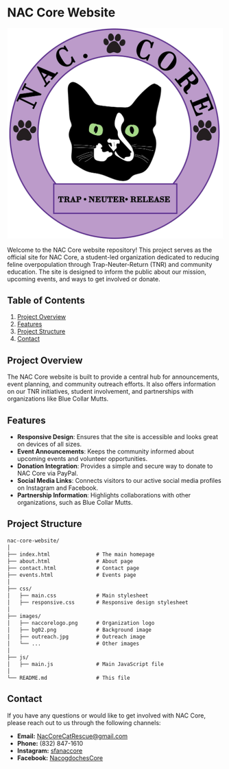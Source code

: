 # NAC Core Website

[![Nac CORE Logo](https://raw.githubusercontent.com/JacobUH/NAC-CORE-WEBSITE/main/images/naccorelogo.png)](https://www.facebook.com/NacogdochesCore)


Welcome to the NAC Core website repository! This project serves as the official site for NAC Core, a student-led organization dedicated to reducing feline overpopulation through Trap-Neuter-Return (TNR) and community education. The site is designed to inform the public about our mission, upcoming events, and ways to get involved or donate.

## Table of Contents

1. [Project Overview](#project-overview)
2. [Features](#features)
3. [Project Structure](#project-structure)
4. [Contact](#contact)

## Project Overview

The NAC Core website is built to provide a central hub for announcements, event planning, and community outreach efforts. It also offers information on our TNR initiatives, student involvement, and partnerships with organizations like Blue Collar Mutts.

## Features

- **Responsive Design**: Ensures that the site is accessible and looks great on devices of all sizes.
- **Event Announcements**: Keeps the community informed about upcoming events and volunteer opportunities.
- **Donation Integration**: Provides a simple and secure way to donate to NAC Core via PayPal.
- **Social Media Links**: Connects visitors to our active social media profiles on Instagram and Facebook.
- **Partnership Information**: Highlights collaborations with other organizations, such as Blue Collar Mutts.

## Project Structure

```
nac-core-website/
│
├── index.html               # The main homepage
├── about.html               # About page
├── contact.html             # Contact page
├── events.html              # Events page
│
├── css/
│   ├── main.css             # Main stylesheet
│   ├── responsive.css       # Responsive design stylesheet
│
├── images/
│   ├── naccorelogo.png      # Organization logo
│   ├── bg02.png             # Background image
│   ├── outreach.jpg         # Outreach image
│   └── ...                  # Other images
│
├── js/
│   ├── main.js              # Main JavaScript file
│
└── README.md                # This file
```

## Contact

If you have any questions or would like to get involved with NAC Core, please reach out to us through the following channels:

- **Email:** [NacCoreCatRescue@gmail.com](mailto:NacCoreCatRescue@gmail.com)
- **Phone:** (832) 847-1610
- **Instagram:** [sfanaccore](https://www.instagram.com/sfanaccore/)
- **Facebook:** [NacogdochesCore](https://www.facebook.com/NacogdochesCore)

